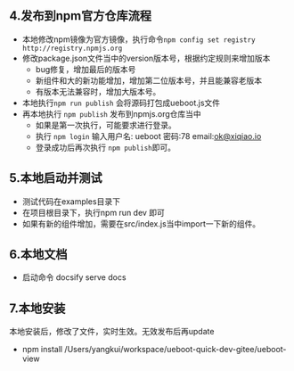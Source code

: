 ## 4.发布到npm官方仓库流程
- 本地修改npm镜像为官方镜像，执行命令`npm config set registry http://registry.npmjs.org `
- 修改package.json文件当中的version版本号，根据约定规则来增加版本
  - bug修复，增加最后的版本号
  - 新组件和大的新功能增加，增加第二位版本号，并且能兼容老版本
  - 有版本无法兼容时，增加大版本号。
- 本地执行`npm run publish` 会将源码打包成ueboot.js文件
- 再本地执行 `npm publish` 发布到npmjs.org仓库当中
  - 如果是第一次执行，可能要求进行登录。
  - 执行 `npm login` 输入用户名: ueboot 密码:78  email:ok@xiqiao.io
  - 登录成功后再次执行 `npm publish`即可。

## 5.本地启动并测试
- 测试代码在examples目录下
- 在项目根目录下，执行npm run dev 即可
- 如果有新的组件增加，需要在src/index.js当中import一下新的组件。

## 6.本地文档
- 启动命令 docsify serve docs
## 7.本地安装
本地安装后，修改了文件，实时生效。无效发布后再update
- npm install /Users/yangkui/workspace/ueboot-quick-dev-gitee/ueboot-view 


